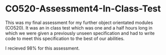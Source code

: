 # CO520-Assessment4-In-Class-Test


This was my final assessment for my further object orientated modules (CO520). It was an in class test which was one and a half hours long in which we were given a previously unseen specification and had to write code to meet this specification to the best of our abilities.

I recieved 98% for this assessment.
